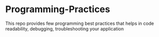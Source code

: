 # Programming-Practices
This repo provides few programming best practices that helps in code readability, debugging, troubleshooting your application
